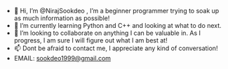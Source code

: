- 👋 Hi, I’m @NirajSookdeo , I’m a beginner programmer trying to soak up as much information as possible!
- 🌱 I’m currently learning Python and C++ and looking at what to do next.
- 💞️ I’m looking to collaborate on anything I can be valuable in. As I progress, I am sure I will figure out what I am best at!
- 📫 Dont be afraid to contact me, I appreciate any kind of conversation!
- EMAIL: sookdeo1999@gmail.com

<!---
NirajSookdeo/NirajSookdeo is a ✨ special ✨ repository because its `README.md` (this file) appears on your GitHub profile.
You can click the Preview link to take a look at your changes.
--->
